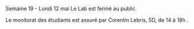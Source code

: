 Semaine 19 - Lundi 12 mai 
Le Lab est fermé au public

Le monitorat des étudiants est assuré par
Corentin Lebris, 5D, de 14 à 18h .